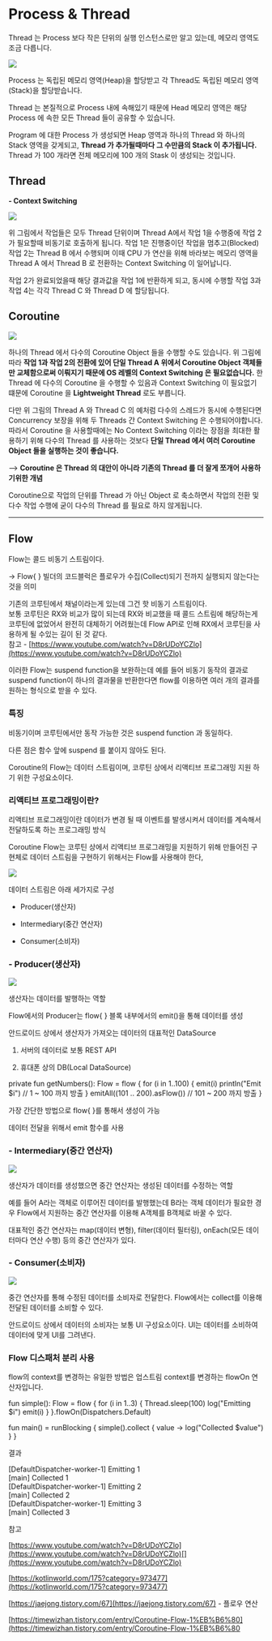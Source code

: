 # Process & Thread

Thread 는 Process 보다 작은 단위의 실행 인스턴스로만 알고 있는데, 메모리 영역도 조금 다릅니다.

![](https://blog.kakaocdn.net/dn/kZPnP/btrp8iuXlkF/t4dnF3iBRXQkPSUjjcX14K/img.png)

Process 는 독립된 메모리 영역(Heap)을 할당받고 각 Thread도 독립된 메모리 영역(Stack)을 할당받습니다.

Thread 는 본질적으로 Process 내에 속해있기 때문에 Head 메모리 영역은 해당 Process 에 속한 모든 Thread 들이 공유할 수 있습니다.

Program 에 대한 Process 가 생성되면 Heap 영역과 하나의 Thread 와 하나의 Stack 영역을 갖게되고, **Thread 가 추가될때마다 그 수만큼의 Stack 이 추가됩니다.** Thread 가 100 개라면 전체 메모리에 100 개의 Stask 이 생성되는 것입니다.

## Thread

**- Context Switching**

![](https://blog.kakaocdn.net/dn/bP6N2h/btrqiqMrWsX/SPxRTwylq07kmAVhaEk941/img.png)

위 그림에서 작업들은 모두 Thread 단위이며 Thread A에서 작업 1을 수행중에 작업 2가 필요할때 비동기로 호출하게 됩니다. 작업 1은 진행중이던 작업을 멈추고(Blocked) 작업 2는 Thread B 에서 수행되며 이때 CPU 가 연산을 위해 바라보는 메모리 영역을 Thread A 에서 Thread B 로 전환하는 Context Switching 이 일어납니다.

작업 2가 완료되었을때 해당 결과값을 작업 1에 반환하게 되고, 동시에 수행할 작업 3과 작업 4는 각각 Thread C 와 Thread D 에 할당됩니다.

  

## Coroutine

![](https://blog.kakaocdn.net/dn/KG1Qu/btrp66hWQRd/CCbNbPKZjpObYrQrpIcxnk/img.png)

하나의 Thread 에서 다수의 Coroutine Object 들을 수행할 수도 있습니다. 위 그림에 따라 **작업 1과 작업 2의 전환에 있어 단일 Thread A 위에서 Coroutine Object 객체들만 교체함으로써 이뤄지기 때문에 OS 레벨의 Context Switching 은 필요없습니다.** 한 Thread 에 다수의 Coroutine 을 수행할 수 있음과 Context Switching 이 필요없기 떄문에 Coroutine 을 **Lightweight Thread** 로도 부릅니다.

  

다만 위 그림의 Thread A 와 Thread C 의 예처럼 다수의 스레드가 동시에 수행된다면 Concurrency 보장을 위해 두 Threads 간 Context Switching 은 수행되어야합니다. 따라서 Coroutine 을 사용할때에는 No Context Switching 이라는 장점을 최대한 활용하기 위해 다수의 Thread 를 사용하는 것보다 **단일 Thread 에서 여러 Coroutine Object 들을 실행하는 것이 좋습니다.**

  

--> **Coroutine 은 Thread 의 대안이 아니라 기존의 Thread 를 더 잘게 쪼개어 사용하기위한 개념**

Coroutine으로  작업의 단위를 Thread 가 아닌 Object 로 축소하면서 작업의 전환 및 다수 작업 수행에 굳이 다수의 Thread 를 필요로 하지 않게됩니다.

----------

## Flow

  
Flow는 콜드 비동기 스트림이다.

-> Flow{ } 빌더의 코드블럭은 플로우가  수집(Collect)되기 전까지 실행되지 않는다는 것을 의미

  
기존의 코루틴에서 채널이라는게 있는데 그건 핫 비동기 스트림이다.  
보통 코루틴은 RX와 비교가 많이 되는데 RX와 비교했을 때 콜드 스트림에 해당하는게 코루틴에 없었어서 완전히 대체하기 어려웠는데 Flow API로 인해 RX에서 코루틴을 사용하게 될 수있는 길이 된 것 같다.  
참고 -  [https://www.youtube.com/watch?v=D8rUDoYCZlo](https://www.youtube.com/watch?v=D8rUDoYCZlo)

  
이러한 Flow는 suspend function을 보완하는데 예를 들어 비동기 동작의 결과로 suspend function이 하나의 결과물을 반환한다면 flow를 이용하면 여러 개의 결과를 원하는 형식으로 받을 수 있다.

  

### 특징

비동기이며 코루틴에서만 동작 가능한 것은  suspend function  과 동일하다.

다른 점은 함수 앞에 suspend  를 붙이지 않아도 된다.

  

Coroutine의 Flow는 데이터 스트림이며, 코루틴 상에서 리액티브 프로그래밍 지원 하기 위한 구성요소이다.

  

### 리액티브 프로그래밍이란?

리액티브 프로그래밍이란 데이터가 변경 될 때 이벤트를 발생시켜서 데이터를 계속해서 전달하도록 하는 프로그래밍 방식

  

Coroutine Flow는 코루틴 상에서 리액티브 프로그래밍을 지원하기 위해 만들어진 구현체로 데이터 스트림을 구현하기 위해서는 Flow를 사용해야 한다,

![](https://blog.kakaocdn.net/dn/cmhc4v/btrqnkefqrr/NDUkLPFfdopSqGKYMNDSd1/img.png)

데이터 스트림은 아래 세가지로 구성

- Producer(생산자)

- Intermediary(중간 연산자)

- Consumer(소비자)

  

### - Producer(생산자)

![](https://blog.kakaocdn.net/dn/mG2zs/btrqnj7uhjY/7ZUN9wuWiyvLurJag6R8nK/img.png)

생산자는 데이터를 발행하는 역할

Flow에서의 Producer는 flow{ } 블록 내부에서의 emit()을 통해 데이터를 생성

  

안드로이드 상에서 생산자가 가져오는 데이터의 대표적인 DataSource

1. 서버의 데이터로 보통 REST API

2. 휴대폰 상의 DB(Local DataSource)

private fun getNumbers(): Flow<Int> = flow { 
	for (i in 1..100) { 
    	emit(i) 
        println("Emit $i") // 1 ~ 100 까지 방출
    } 
    emitAll((101 .. 200).asFlow()) // 101 ~ 200 까지 방출 
}

가장 간단한 방법으로 flow{ }를 통해서 생성이 가능

데이터 전달을 위해서 emit 함수를 사용

###   

### - Intermediary(중간 연산자)

![](https://blog.kakaocdn.net/dn/zjKTI/btrqnkL5PZC/zPhhX1kyoZvz75N8KVkB9k/img.png)

생산자가 데이터를 생성했으면 중간 연산자는 생성된 데이터를 수정하는 역할

예를 들어 A라는 객체로 이루어진 데이터를 발행했는데 B라는 객체 데이터가 필요한 경우 Flow에서 지원하는 중간 연산자를 이용해 A객체를 B객체로 바꿀 수 있다.

  

대표적인 중간 연산자는 map(데이터 변형), filter(데이터 필터링), onEach(모든 데이터마다 연산 수행) 등의 중간 연산자가 있다.

### - Consumer(소비자)

![](https://blog.kakaocdn.net/dn/tsNpL/btrqbE6HHNQ/QSqbE43I9gaAqn4bKYjfDk/img.png)

중간 연산자를 통해 수정된 데이터를 소비자로 전달한다. Flow에서는 collect를 이용해 전달된 데이터를 소비할 수 있다.

안드로이드 상에서 데이터의 소비자는 보통 UI 구성요소이다. UI는 데이터를 소비하여 데이터에 맞게 UI를 그려낸다.

  

### Flow 디스패처 분리 사용

flow의 context를 변경하는 유일한 방법은 업스트림 context를 변경하는 flowOn 연산자입니다.

fun simple(): Flow<Int> = flow {
    for (i in 1..3) {
        Thread.sleep(100) 
        log("Emitting $i")
        emit(i)
    }
}.flowOn(Dispatchers.Default)

fun main() = runBlocking<Unit> {
    simple().collect { value ->
        log("Collected $value") 
    } 
}

결과

[DefaultDispatcher-worker-1] Emitting 1  
[main] Collected 1  
[DefaultDispatcher-worker-1] Emitting 2  
[main] Collected 2  
[DefaultDispatcher-worker-1] Emitting 3  
[main] Collected 3

  

  

참고

[https://www.youtube.com/watch?v=D8rUDoYCZlo](https://www.youtube.com/watch?v=D8rUDoYCZlo)[](https://www.youtube.com/watch?v=D8rUDoYCZlo)

[https://kotlinworld.com/175?category=973477](https://kotlinworld.com/175?category=973477)

[https://jaejong.tistory.com/67](https://jaejong.tistory.com/67)  - 플로우 연산

[https://timewizhan.tistory.com/entry/Coroutine-Flow-1%EB%B6%80﻿](https://timewizhan.tistory.com/entry/Coroutine-Flow-1%EB%B6%80